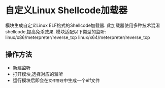 # 自定义Linux Shellcode加载器

模块生成自定义Linux ELF格式的Shellcode加载器.
此加载器使用多种技术混淆shellcode,提高免杀效果.
模块适配以下类型的监听:
linux/x86/meterpreter/reverse_tcp linux/x64/meterpreter/reverse_tcp

## 操作方法

+ 新建监听
+ 打开模块,选择对应的监听
+ 运行模块后即会在`文件管理`中生成一个elf文件



